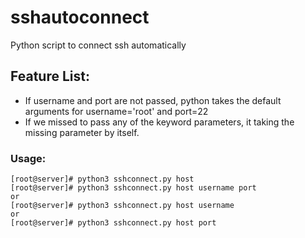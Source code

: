 # sshautoconnect
Python script to connect ssh automatically 

## Feature List:
* If username and port are not passed, python takes the default arguments for username='root' and port=22 <br />
* If we missed to pass any of the keyword parameters, it taking the missing parameter by itself.

### Usage:
```
[root@server]# python3 sshconnect.py host 
[root@server]# python3 sshconnect.py host username port
or
[root@server]# python3 sshconnect.py host username 
or
[root@server]# python3 sshconnect.py host port 
````
